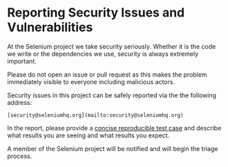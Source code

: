 Reporting Security Issues and Vulnerabilities
=============================================

At the Selenium project we take security seriously. Whether it is the code we write or the dependencies we 
use, security is always extremely important. 

Please do not open an issue or pull request as this makes the problem immediately visible to everyone 
including malicious actors. 

Security issues in this project can be safely reported via the the following 
address:

    [security@seleniumhq.org](mailto:security@seleniumhq.org)

In the report, please provide a [concise reproducible test case](http://sscce.org/) and describe 
what results you are seeing and what results you expect.

A member of the Selenium project will be notified and will begin the triage process.
